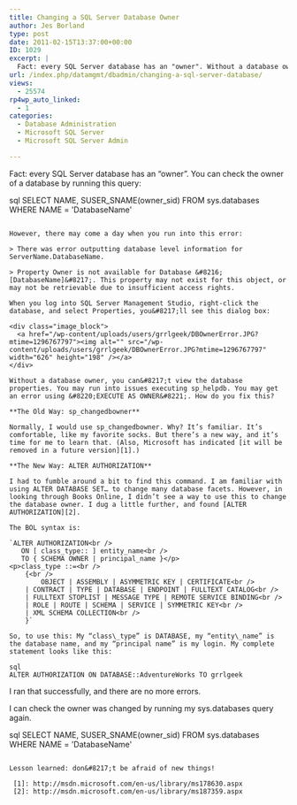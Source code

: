 ```yaml
---
title: Changing a SQL Server Database Owner
author: Jes Borland
type: post
date: 2011-02-15T13:37:00+00:00
ID: 1029
excerpt: |
  Fact: every SQL Server database has an "owner". Without a database owner, you can't view the database properties. You may run into issues executing sp_helpdb. You may get an error using "EXECUTE AS OWNER". How do you fix this?
url: /index.php/datamgmt/dbadmin/changing-a-sql-server-database/
views:
  - 25574
rp4wp_auto_linked:
  - 1
categories:
  - Database Administration
  - Microsoft SQL Server
  - Microsoft SQL Server Admin

---
```

Fact: every SQL Server database has an &#8220;owner&#8221;. You can check the owner of a database by running this query: 

sql
SELECT NAME, SUSER_SNAME(owner_sid) 
FROM   sys.databases 
WHERE NAME = 'DatabaseName'
```

However, there may come a day when you run into this error: 

> There was error outputting database level information for ServerName.DatabaseName.
  
> Property Owner is not available for Database &#8216;[DatabaseName]&#8217;. This property may not exist for this object, or may not be retrievable due to insufficient access rights.

When you log into SQL Server Management Studio, right-click the database, and select Properties, you&#8217;ll see this dialog box: 

<div class="image_block">
  <a href="/wp-content/uploads/users/grrlgeek/DBOwnerError.JPG?mtime=1296767797"><img alt="" src="/wp-content/uploads/users/grrlgeek/DBOwnerError.JPG?mtime=1296767797" width="626" height="198" /></a>
</div>

Without a database owner, you can&#8217;t view the database properties. You may run into issues executing sp_helpdb. You may get an error using &#8220;EXECUTE AS OWNER&#8221;. How do you fix this? 

**The Old Way: sp_changedbowner** 

Normally, I would use sp_changedbowner. Why? It’s familiar. It’s comfortable, like my favorite socks. But there’s a new way, and it’s time for me to learn that. (Also, Microsoft has indicated [it will be removed in a future version][1].) 

**The New Way: ALTER AUTHORIZATION**

I had to fumble around a bit to find this command. I am familiar with using ALTER DATABASE SET… to change many database facets. However, in looking through Books Online, I didn’t see a way to use this to change the database owner. I dug a little further, and found [ALTER AUTHORIZATION][2]. 

The BOL syntax is: 

`ALTER AUTHORIZATION<br />
   ON [ class_type:: ] entity_name<br />
   TO { SCHEMA OWNER | principal_name }</p>
<p>class_type ::=<br />
    {<br />
        OBJECT | ASSEMBLY | ASYMMETRIC KEY | CERTIFICATE<br />
    | CONTRACT | TYPE | DATABASE | ENDPOINT | FULLTEXT CATALOG<br />
    | FULLTEXT STOPLIST | MESSAGE TYPE | REMOTE SERVICE BINDING<br />
    | ROLE | ROUTE | SCHEMA | SERVICE | SYMMETRIC KEY<br />
    | XML SCHEMA COLLECTION<br />
    }`

So, to use this: My “class\_type” is DATABASE, my “entity\_name” is the database name, and my “principal name” is my login. My complete statement looks like this:

sql
ALTER AUTHORIZATION ON DATABASE::AdventureWorks TO grrlgeek
```

I ran that successfully, and there are no more errors. 

I can check the owner was changed by running my sys.databases query again. 

sql
SELECT NAME, SUSER_SNAME(owner_sid) 
FROM   sys.databases 
WHERE NAME = 'DatabaseName'
```

Lesson learned: don&#8217;t be afraid of new things!

 [1]: http://msdn.microsoft.com/en-us/library/ms178630.aspx
 [2]: http://msdn.microsoft.com/en-us/library/ms187359.aspx